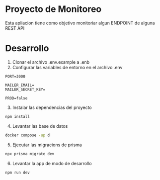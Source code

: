 # Proyecto de Monitoreo



Esta apliacion tiene como objetivo monitoriar algun ENDPOINT de alguna REST API



# Desarrollo
1. Clonar el archivo .env.example a .enb
2. Configurar las variables de entorno en el archivo .env
```
PORT=3000

MAILER_EMAIL=
MAILER_SECRET_KEY=

PROD=false

```
3. Instalar las dependencias del proyecto
```bash
npm install
```

4. Levantar las base de datos
```bash
docker compose -up d
```

5. Ejecutar las migracions de prisma

```bash
npx prisma migrate dev
```

6. Levantar la app de modo de desarrollo

```bash
npm run dev
```


